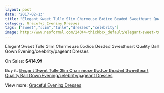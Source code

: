 ```yaml
---
layout: post
date: '2017-02-12'
title: "Elegant Sweet Tulle Slim Charmeuse Bodice Beaded Sweetheart Quality Ball Gown Evening/celebrity/pageant Dresses"
category: Graceful Evening Dresses
tags: ["sweet","slim","tulle","dresses","celebrity"]
image: http://www.neoformal.com/24344-thickbox_default/elegant-sweet-tulle-slim-charmeuse-bodice-beaded-sweetheart-quality-ball-gown-evening-celebrity-pageant-dresses.jpg
---
```

Elegant Sweet Tulle Slim Charmeuse Bodice Beaded Sweetheart Quality Ball Gown Evening/celebrity/pageant Dresses

On Sales: **$414.99**
<a href="https://www.neoformal.com/en/graceful-evening-dresses/8273-elegant-sweet-tulle-slim-charmeuse-bodice-beaded-sweetheart-quality-ball-gown-evening-celebrity-pageant-dresses.html"><amp-img layout="responsive" width="600" height="600" src="//www.neoformal.com/24344-thickbox_default/elegant-sweet-tulle-slim-charmeuse-bodice-beaded-sweetheart-quality-ball-gown-evening-celebrity-pageant-dresses.jpg" alt="Elegant Sweet Tulle Slim Charmeuse Bodice Beaded Sweetheart Quality Ball Gown Evening/celebrity/pageant Dresses 0" /></a>
<a href="https://www.neoformal.com/en/graceful-evening-dresses/8273-elegant-sweet-tulle-slim-charmeuse-bodice-beaded-sweetheart-quality-ball-gown-evening-celebrity-pageant-dresses.html"><amp-img layout="responsive" width="600" height="600" src="//www.neoformal.com/24345-thickbox_default/elegant-sweet-tulle-slim-charmeuse-bodice-beaded-sweetheart-quality-ball-gown-evening-celebrity-pageant-dresses.jpg" alt="Elegant Sweet Tulle Slim Charmeuse Bodice Beaded Sweetheart Quality Ball Gown Evening/celebrity/pageant Dresses 1" /></a>
<a href="https://www.neoformal.com/en/graceful-evening-dresses/8273-elegant-sweet-tulle-slim-charmeuse-bodice-beaded-sweetheart-quality-ball-gown-evening-celebrity-pageant-dresses.html"><amp-img layout="responsive" width="600" height="600" src="//www.neoformal.com/24346-thickbox_default/elegant-sweet-tulle-slim-charmeuse-bodice-beaded-sweetheart-quality-ball-gown-evening-celebrity-pageant-dresses.jpg" alt="Elegant Sweet Tulle Slim Charmeuse Bodice Beaded Sweetheart Quality Ball Gown Evening/celebrity/pageant Dresses 2" /></a>

Buy it: [Elegant Sweet Tulle Slim Charmeuse Bodice Beaded Sweetheart Quality Ball Gown Evening/celebrity/pageant Dresses](https://www.neoformal.com/en/graceful-evening-dresses/8273-elegant-sweet-tulle-slim-charmeuse-bodice-beaded-sweetheart-quality-ball-gown-evening-celebrity-pageant-dresses.html "Elegant Sweet Tulle Slim Charmeuse Bodice Beaded Sweetheart Quality Ball Gown Evening/celebrity/pageant Dresses")

View more: [Graceful Evening Dresses](https://www.neoformal.com/en/151-graceful-evening-dresses "Graceful Evening Dresses")
